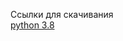 Ссылки для скачивания<br>
[python 3.8](https://www.python.org/ftp/python/3.8.0/python-3.8.0-amd64.exe)
